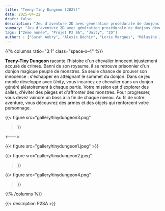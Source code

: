 ```yaml
---
title: "Teeny-Tiny Dungeon (2025)"
date: 2025-04-22
draft: false
description: "Jeu d'aventure 2D avec génération procédurale de donjons développé avec Unity"
summary: "Jeu d'aventure 2D avec génération procédurale de donjons développé avec Unity"
tags: ["2ème année", "Projet P2 SA", "Unity", "2D"]
authors : ["Sarah Aubry", "Alexis Béchir", "Lorie Marques", "Mélusine Joliat"]
---
```


{{% columns ratio="3:1" class="space-x-4" %}} <!-- begin columns block -->

**Teeny-Tiny Dungeon** raconte l'histoire d'un chevalier innocent injustement accusé de crimes. 
Banni de son royaume, il se retrouve prisonnier d'un donjon magique peuplé de monstres. 
Sa seule chance de prouver son innocence : s'échapper en atteignant le sommet du donjon.
Dans ce jeu mobile développé avec _Unity_, vous incarnez ce chevalier dans un donjon généré aléatoirement à chaque partie. 
Votre mission est d'explorer des salles, d'éviter des pièges et d'affronter des monstres. 
Pour progresser, vous devez vaincre un boss à la fin de chaque niveau. 
Au fil de votre aventure, vous découvrez des armes et des objets qui renforcent votre personnage.

{{< figure
src="gallery/tinydungeon3.png"
>}}

<---> <!-- magic separator, between columns -->

<div class="[&>figure]:my-4">
{{< figure
src="gallery/tinydungeon1.jpeg"
>}}

{{< figure
src="gallery/tinydungeon2.jpeg"
>}}

{{< figure
src="gallery/tinydungeon4.png"
>}}
</div>

{{% /columns %}}

{{< description P2SA >}}